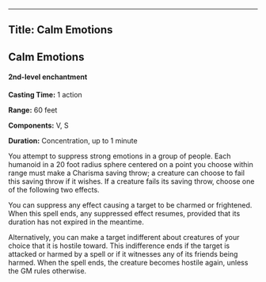 -------------------------
Title: Calm Emotions
-------------------------

## Calm Emotions

#### 2nd-level enchantment


**Casting Time:** 1 action 

**Range:** 60 feet 

**Components:** V, S 

**Duration:** Concentration, up to 1 minute


You attempt to suppress strong emotions in a group of people. Each
humanoid in a 20 foot radius sphere centered on a point you choose
within range must make a Charisma saving throw; a creature can choose to
fail this saving throw if it wishes. If a creature fails its saving
throw, choose one of the following two effects.

You can suppress any effect causing a target to be charmed or
frightened. When this spell ends, any suppressed effect resumes,
provided that its duration has not expired in the meantime.

Alternatively, you can make a target indifferent about creatures of your
choice that it is hostile toward. This indifference ends if the target
is attacked or harmed by a spell or if it witnesses any of its friends
being harmed. When the spell ends, the creature becomes hostile again,
unless the GM rules otherwise.


